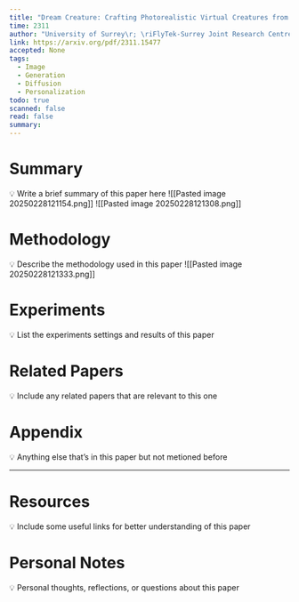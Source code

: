 ```yaml
---
title: "Dream Creature: Crafting Photorealistic Virtual Creatures from Imagination"
time: 2311
author: "University of Surrey\r; \riFlyTek-Surrey Joint Research Centre\r; Surrey Institute for People-Centred AI"
link: https://arxiv.org/pdf/2311.15477
accepted: None
tags:
  - Image
  - Generation
  - Diffusion
  - Personalization
todo: true
scanned: false
read: false
summary:
---
```

# Summary
💡 Write a brief summary of this paper here
![[Pasted image 20250228121154.png]]
![[Pasted image 20250228121308.png]]
# Methodology
💡 Describe the methodology used in this paper
![[Pasted image 20250228121333.png]]
# Experiments
💡 List the experiments settings and results of this paper

# Related Papers
💡 Include any related papers that are relevant to this one

# Appendix
💡 Anything else that’s in this paper but not metioned before

---
# Resources
💡 Include some useful links for better understanding of this paper

# Personal Notes
💡 Personal thoughts, reflections, or questions about this paper